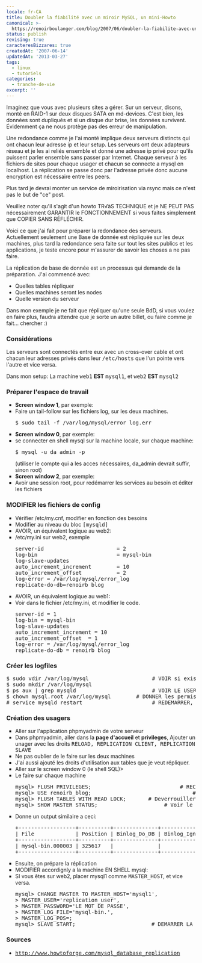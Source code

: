 ```yaml
---
locale: fr-CA
title: Doubler la fiabilité avec un miroir MySQL, un mini-Howto
canonical: >-
  https://renoirboulanger.com/blog/2007/06/doubler-la-fiabilite-avec-un-miroir-mysql-un-mini-howto/
status: publish
revising: true
caracteresBizzares: true
createdAt: '2007-06-14'
updatedAt: '2013-03-27'
tags:
  - linux
  - tutoriels
categories:
  - tranche-de-vie
excerpt: ''
---
```


Imaginez que vous avec plusieurs sites a gérer. Sur un serveur, disons, monté en RAID-1 sur deux disques SATA en md-devices. C'est bien, les données sont dupliqués et si un disque dur brise, les données survivent. Évidemment ça ne nous protège pas des erreur de manipulation.

Une redondance comme je l'ai monté implique deux serveurs distincts qui ont chacun leur adresse ip et leur setup. Les serveurs ont deux adapteurs réseau et je les ai reliés ensemble et donné une adresse ip privé pour qu'ils puissent parler ensemble sans passer par Internet. Chaque serveur à les fichiers de sites pour chaque usager et chacun se connecte a mysql en localhost. La réplication se passe donc par l'adresse privée donc aucune encryption est nécessaire entre les peers.

Plus tard je devrai monter un service de miroirisation via rsync mais ce n'est pas le but de "ce" post.

Veuillez noter qu'il s'agit d'un howto TR√àS TECHNIQUE et je NE PEUT PAS nécessairement GARANTIR le FONCTIONNEMENT si vous faites simplement que COPIER SANS RÉFLÉCHIR.
<!--more-->

Voici ce que j'ai fait pour préparer la redondance des serveurs. Actuellement seulement une Base de donnée est répliquée sur les deux machines, plus tard la redondance sera faite sur tout les sites publics et les applications, je teste encore pour m'assurer de savoir les choses a ne pas faire.

La réplication de base de donnée est un processus qui demande de la préparation. J'ai commencé avec:
<ul>
	<li>Quelles tables répliquer</li>
	<li>Quelles machines seront les nodes</li>
	<li>Quelle version du serveur</li>
</ul>
Dans mon exemple je ne fait que répliquer qu'une seule BdD, si vous voulez en faire plus, faudra attendre que je sorte un autre billet, ou faire comme je fait... chercher :)
<h3>Considérations</h3>
Les serveurs sont connectés entre eux avec un cross-over cable et ont chacun leur adresses privés dans leur <tt>/etc/hosts</tt> que l'un pointe vers l'autre et vice versa.

Dans mon setup:
La machine <tt>web1</tt> <strong>EST</strong> <tt>mysql1</tt>, et <tt>web2</tt> <strong>EST</strong> <tt>mysql2</tt>
<h3>Préparer l'espace de travail</h3>
<ul class="alternate" type="square">
	<li><strong>Screen window 1</strong>, par exemple:</li>
	<li>Faire un tail-follow sur les fichiers log, sur les deux machines.<pre lang="bash">
$ sudo tail -f /var/log/mysql/error_log.err</pre></li>
	<li><strong>Screen window 0</strong>, par exemple:</li>
	<li>se connecter en shell mysql sur la machine locale, sur chaque machine:
<pre lang="bash">$ mysql -u da_admin -p</pre>
(utiliser le compte qui a les acces nécessaires, da_admin devrait suffir, sinon root)</li>
	<li><strong>Screen window 2</strong>, par exemple:</li>
	<li>Avoir une session root, pour redémarrer les services au besoin et éditer les fichiers</li>
</ul>
<h3>MODIFIER les fichiers de config</h3>
<ul class="alternate" type="square">
	<li>Vérifier /etc/my.cnf, modifier en fonction des besoins</li>
	<li>Modifier au niveau du bloc <tt>[mysqld]</tt></li>
	<li>AVOIR, un équivalent logique au web2:</li>
	<li>/etc/my.ini sur web2, exemple
<pre lang="bash">server-id                       = 2
log-bin                         = mysql-bin
log-slave-updates
auto_increment_increment        = 10
auto_increment_offset           = 2
log-error = /var/log/mysql/error_log
replicate-do-db=renoirb_blog</pre>
</li>
	<li>AVOIR, un équivalent logique au web1:</li>
	<li>Voir dans le fichier /etc/my.ini, et modifier le code.
<pre lang="bash">server-id = 1
log-bin = mysql-bin
log-slave-updates
auto_increment_increment = 10
auto_increment_offset  = 1
log-error = /var/log/mysql/error_log
replicate-do-db = renoirb_blog</pre>
</li>
</ul>
<h3>Créer les logfiles</h3>
<pre lang="bash">$ sudo vdir /var/log/mysql                    # VOIR si existant, sinon;
$ sudo mkdir /var/log/mysql
$ ps aux | grep mysqld                        # VOIR LE USER QUI ROULE MYSQLD
$ chown mysql.root /var/log/mysql        # DONNER les permissions au dossier
# service mysqld restart                      # REDEMARRER, en root, mysqld</pre>
<h3>Création des usagers</h3>
<ul class="alternate" type="square">
	<li>Aller sur l'application phpmyadmin de votre serveur</li>
	<li>Dans phpmyadmin, aller dans la <strong>page d'accueil</strong> et <strong>privileges</strong>, Ajouter un unager avec les droits <tt>RELOAD, REPLICATION CLIENT, REPLICATION SLAVE</tt></li>
	<li>Ne pas oublier de le faire sur les deux machines</li>
	<li>J'ai aussi ajouté les droits d'utilisation aux tables que je veut répliquer.</li>
	<li>Aller sur le screen window 0 (le shell SQL)&gt;</li>
	<li>Le faire sur chaque machine
<pre lang="bash">
mysql> FLUSH PRIVILEGES;                            # RECHARGER les privileges
mysql> USE renoirb_blog;                                # ALLER dans table desiree de replication
mysql> FLUSH TABLES WITH READ LOCK;       # Deverrouiller les tables, au cas
mysql> SHOW MASTER STATUS;                     # Voir le log</pre>
</li>
	<li>Donne un output similaire a ceci:
<pre lang="bash">
+------------------+----------+--------------+------------------+
| File             | Position | Binlog_Do_DB | Binlog_Ignore_DB |
+------------------+----------+--------------+------------------+
| mysql-bin.000003 | 325617   |              |                  |
+------------------+----------+--------------+------------------+
</pre>
</li>
	<li>Ensuite, on prépare la réplication</li>
	<li>MODIFIER accordignly a la machine EN SHELL mysql:</li>
	<li>SI vous êtes sur web2, placer mysql1 comme <tt>MASTER_HOST</tt>, et vice versa.
<pre lang="bash">
mysql> CHANGE MASTER TO MASTER_HOST='mysql1',
> MASTER_USER='replication_user',
> MASTER_PASSWORD='LE MOT DE PASSE',
> MASTER_LOG_FILE='mysql-bin.<logfile_ext>',
> MASTER_LOG_POS=<position>;
mysql> SLAVE START;                        # DEMARRER LA REPLICATION sur chaque machine</position></logfile_ext></pre>
</li>
</ul>
<h3>Sources</h3>
<ul>
	<li><span class="nobr"><tt><a href="http://www.howtoforge.com/mysql_database_replication" rel="nofollow">http://www.howtoforge.com/mysql_database_replication</a></tt></span></li>
</ul>